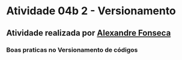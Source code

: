 # Atividade 04b 2 - Versionamento
## Atividade realizada por __[Alexandre Fonseca](https://github.com/Alxfonsec)__
### Boas praticas no Versionamento de códigos